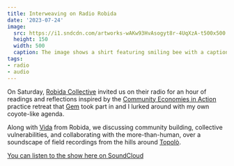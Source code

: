 ```yaml
---
title: Interweaving on Radio Robida
date: '2023-07-24'
image: 
  src: https://i1.sndcdn.com/artworks-wAKw93HvAsogyt8r-4UqXzA-t500x500.jpg
  height: 150
  width: 500
  caption: The image shows a shirt featuring smiling bee with a caption that reads "if we die we're taking you with us..."
tags: 
- radio
- audio
---
```


On Saturday, [Robida Collective](https://robidacollective.com) invited us on their radio for an hour of readings and reflections inspired by the [Community Economies in Action](https://www.communityeconomies.org/news/community-economies-action-practice-retreat) practice retreat that [Gem](https://gemmacope.land) took part in and I lurked around with my own coyote-like agenda.

Along with [Vida](https://www.instagram.com/vidarucli) from Robida, we discussing community building, collective vulnerabilities, and collaborating with the more-than-human, over a soundscape of field recordings from the hills around [Topolò](https://www.openstreetmap.org/search?query=topolo#map=14/42.9080/17.7087).

[You can listen to the show here on SoundCloud](https://soundcloud.com/radio-robida/interweavings-gemma-copeland-and-how-melnyczuk-22072023)
